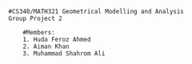 	#CS340/MATH321 Geometrical Modelling and Analysis
	Group Project 2

		#Members: 
		1. Huda Feroz Ahmed
		2. Aiman Khan
		3. Muhammad Shahrom Ali
		
